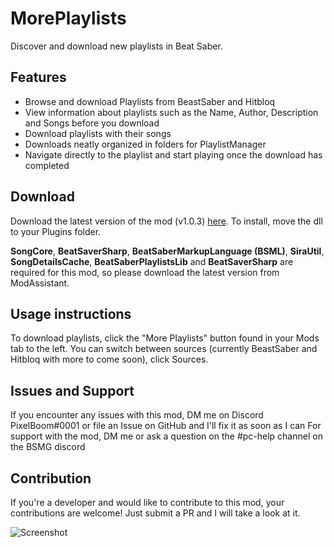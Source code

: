 # MorePlaylists
Discover and download new playlists in Beat Saber.

## Features
- Browse and download Playlists from BeastSaber and Hitbloq
- View information about playlists such as the Name, Author, Description and Songs before you download
- Download playlists with their songs
- Downloads neatly organized in folders for PlaylistManager
- Navigate directly to the playlist and start playing once the download has completed

## Download
Download the latest version of the mod (v1.0.3) [here](https://github.com/rithik-b/MorePlaylists/releases/tag/1.0.3 "here").
To install, move the dll to your Plugins folder.

**SongCore**, **BeatSaverSharp**, **BeatSaberMarkupLanguage (BSML)**, **SiraUtil**, **SongDetailsCache**, **BeatSaberPlaylistsLib** and **BeatSaverSharp** are required for this mod, so please download the latest version from ModAssistant.

## Usage instructions
To download playlists, click the "More Playlists" button found in your Mods tab to the left. You can switch between sources (currently BeastSaber and Hitbloq with more to come soon), click Sources.

## Issues and Support
If you encounter any issues with this mod, DM me on Discord PixelBoom#0001 or file an Issue on GitHub and I'll fix it as soon as I can For support with the mod, DM me or ask a question on the #pc-help channel on the BSMG discord

## Contribution
If you're a developer and would like to contribute to this mod, your contributions are welcome! Just submit a PR and I will take a look at it.

![Screenshot](https://i.imgur.com/gpuaa1o.png)
